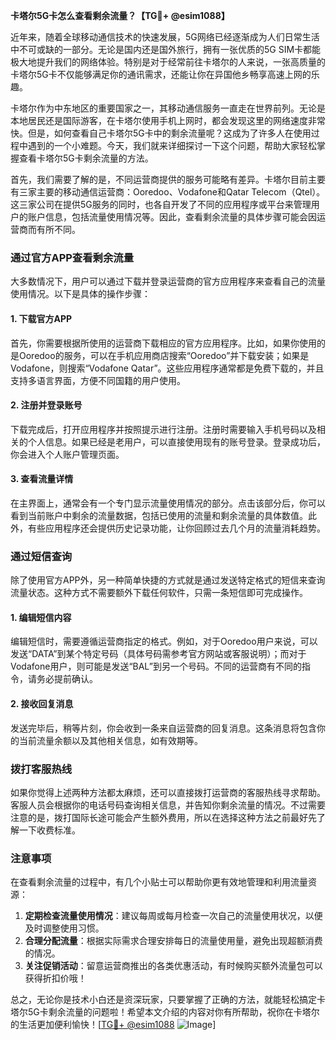 **卡塔尔5G卡怎么查看剩余流量？【TG💪+ @esim1088】**

近年来，随着全球移动通信技术的快速发展，5G网络已经逐渐成为人们日常生活中不可或缺的一部分。无论是国内还是国外旅行，拥有一张优质的5G SIM卡都能极大地提升我们的网络体验。特别是对于经常前往卡塔尔的人来说，一张高质量的卡塔尔5G卡不仅能够满足你的通讯需求，还能让你在异国他乡畅享高速上网的乐趣。

卡塔尔作为中东地区的重要国家之一，其移动通信服务一直走在世界前列。无论是本地居民还是国际游客，在卡塔尔使用手机上网时，都会发现这里的网络速度非常快。但是，如何查看自己卡塔尔5G卡中的剩余流量呢？这成为了许多人在使用过程中遇到的一个小难题。今天，我们就来详细探讨一下这个问题，帮助大家轻松掌握查看卡塔尔5G卡剩余流量的方法。

首先，我们需要了解的是，不同运营商提供的服务可能略有差异。卡塔尔目前主要有三家主要的移动通信运营商：Ooredoo、Vodafone和Qatar Telecom（Qtel）。这三家公司在提供5G服务的同时，也各自开发了不同的应用程序或平台来管理用户的账户信息，包括流量使用情况等。因此，查看剩余流量的具体步骤可能会因运营商而有所不同。

### **通过官方APP查看剩余流量**

大多数情况下，用户可以通过下载并登录运营商的官方应用程序来查看自己的流量使用情况。以下是具体的操作步骤：

#### **1. 下载官方APP**
首先，你需要根据所使用的运营商下载相应的官方应用程序。比如，如果你使用的是Ooredoo的服务，可以在手机应用商店搜索“Ooredoo”并下载安装；如果是Vodafone，则搜索“Vodafone Qatar”。这些应用程序通常都是免费下载的，并且支持多语言界面，方便不同国籍的用户使用。

#### **2. 注册并登录账号**
下载完成后，打开应用程序并按照提示进行注册。注册时需要输入手机号码以及相关的个人信息。如果已经是老用户，可以直接使用现有的账号登录。登录成功后，你会进入个人账户管理页面。

#### **3. 查看流量详情**
在主界面上，通常会有一个专门显示流量使用情况的部分。点击该部分后，你可以看到当前账户中剩余的流量数据，包括已使用的流量和剩余流量的具体数值。此外，有些应用程序还会提供历史记录功能，让你回顾过去几个月的流量消耗趋势。

### **通过短信查询**

除了使用官方APP外，另一种简单快捷的方式就是通过发送特定格式的短信来查询流量状态。这种方式不需要额外下载任何软件，只需一条短信即可完成操作。

#### **1. 编辑短信内容**
编辑短信时，需要遵循运营商指定的格式。例如，对于Ooredoo用户来说，可以发送“DATA”到某个特定号码（具体号码需参考官方网站或客服说明）；而对于Vodafone用户，则可能是发送“BAL”到另一个号码。不同的运营商有不同的指令，请务必提前确认。

#### **2. 接收回复消息**
发送完毕后，稍等片刻，你会收到一条来自运营商的回复消息。这条消息将包含你的当前流量余额以及其他相关信息，如有效期等。

### **拨打客服热线**

如果你觉得上述两种方法都太麻烦，还可以直接拨打运营商的客服热线寻求帮助。客服人员会根据你的电话号码查询相关信息，并告知你剩余流量的情况。不过需要注意的是，拨打国际长途可能会产生额外费用，所以在选择这种方法之前最好先了解一下收费标准。

### **注意事项**

在查看剩余流量的过程中，有几个小贴士可以帮助你更有效地管理和利用流量资源：

1. **定期检查流量使用情况**：建议每周或每月检查一次自己的流量使用状况，以便及时调整使用习惯。
2. **合理分配流量**：根据实际需求合理安排每日的流量使用量，避免出现超额消费的情况。
3. **关注促销活动**：留意运营商推出的各类优惠活动，有时候购买额外流量包可以获得折扣价哦！

总之，无论你是技术小白还是资深玩家，只要掌握了正确的方法，就能轻松搞定卡塔尔5G卡剩余流量的问题啦！希望本文介绍的内容对你有所帮助，祝你在卡塔尔的生活更加便利愉快！[[TG💪+ @esim1088](https://t.me/s/esim1088) ![Image](https://i.postimg.cc/4NQfJmqS/Snipaste-2025-05-13-00-14-12.png)]
